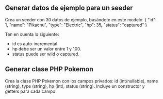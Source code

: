 ## Generar datos de ejemplo para un seeder
Crea un seeder con 30 datos de ejemplo, basándote en este modelo:
{
"id": 1,
"name": "Pikachu",
"type": "Electric",
"hp": 35,
"status": "captured"
}

Ten en cuenta lo siguiente:

* id es auto-incremental.
* hp debe ser un valor entre 1 y 100.
* status puede ser wild o captured.

## Generar clase PHP Pokemon
Crea la clase PHP Pokemon con los campos privados: id (int/nullable), name (string), type (string), hp (int), status (string). Incluye un constructor y getters para cada campo

